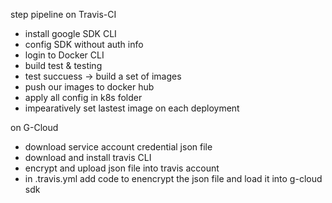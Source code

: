 step pipeline on Travis-CI

- install google SDK CLI
- config SDK without auth info
- login to Docker CLI
- build test & testing
- test succuess -> build a set of images
- push our images to docker hub
- apply all config in k8s folder
- impearatively set lastest image on each deployment

on G-Cloud

- download service account credential json file
- download and install travis CLI
- encrypt and upload json file into travis account
- in .travis.yml add code to enencrypt the json file and load it into g-cloud sdk
